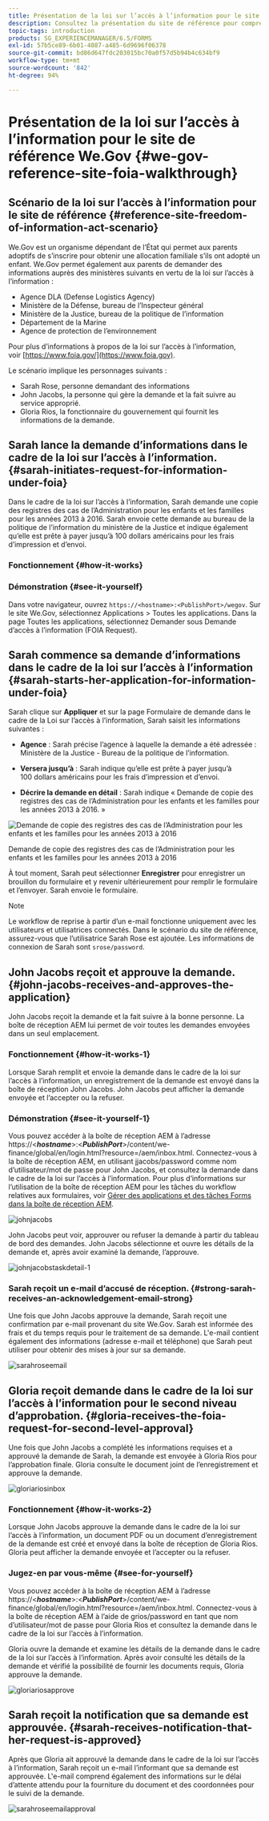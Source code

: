 ```yaml
---
title: Présentation de la loi sur l’accès à l’information pour le site de référence We.Gov
description: Consultez la présentation du site de référence pour comprendre comment AEM Forms aide les administrations à recevoir et donner les informations demandées par les utilisateurs et utilisatrices dans le cadre de la loi sur l’accès à l’information.
topic-tags: introduction
products: SG_EXPERIENCEMANAGER/6.5/FORMS
exl-id: 57b5ce89-6b01-4087-a485-6d9696f06378
source-git-commit: bd86d647fdc203015bc70a0f57d5b94b4c634bf9
workflow-type: tm+mt
source-wordcount: '842'
ht-degree: 94%

---
```


# Présentation de la loi sur l’accès à l’information pour le site de référence We.Gov {#we-gov-reference-site-foia-walkthrough}

## Scénario de la loi sur l’accès à l’information pour le site de référence {#reference-site-freedom-of-information-act-scenario}

We.Gov est un organisme dépendant de l’État qui permet aux parents adoptifs de s’inscrire pour obtenir une allocation familiale s’ils ont adopté un enfant. We.Gov permet également aux parents de demander des informations auprès des ministères suivants en vertu de la loi sur l’accès à l’information :

* Agence DLA (Defense Logistics Agency)
* Ministère de la Défense, bureau de l’Inspecteur général
* Ministère de la Justice, bureau de la politique de l’information
* Département de la Marine
* Agence de protection de l’environnement

Pour plus d’informations à propos de la loi sur l’accès à l’information, voir [https://www.foia.gov/](https://www.foia.gov).

Le scénario implique les personnages suivants :

* Sarah Rose, personne demandant des informations
* John Jacobs, la personne qui gère la demande et la fait suivre au service approprié.
* Gloria Rios, la fonctionnaire du gouvernement qui fournit les informations de la demande.

## Sarah lance la demande d’informations dans le cadre de la loi sur l’accès à l’information. {#sarah-initiates-request-for-information-under-foia}

Dans le cadre de la loi sur l’accès à l’information, Sarah demande une copie des registres des cas de l’Administration pour les enfants et les familles pour les années 2013 à 2016. Sarah envoie cette demande au bureau de la politique de l’information du ministère de la Justice et indique également qu’elle est prête à payer jusqu’à 100 dollars américains pour les frais d’impression et d’envoi.

### Fonctionnement {#how-it-works}

### Démonstration {#see-it-yourself}

Dans votre navigateur, ouvrez `https://<hostname>:<PublishPort>/wegov`. Sur le site We.Gov, sélectionnez Applications > Toutes les applications. Dans la page Toutes les applications, sélectionnez Demander sous Demande d’accès à l’information (FOIA Request).

## Sarah commence sa demande d’informations dans le cadre de la loi sur l’accès à l’information {#sarah-starts-her-application-for-information-under-foia}

Sarah clique sur **Appliquer** et sur la page Formulaire de demande dans le cadre de la Loi sur l’accès à l’information, Sarah saisit les informations suivantes :

* **Agence** : Sarah précise l’agence à laquelle la demande a été adressée : Ministère de la Justice - Bureau de la politique de l’information.

* **Versera jusqu’à** : Sarah indique qu’elle est prête à payer jusqu’à 100 dollars américains pour les frais d’impression et d’envoi.
* **Décrire la demande en détail** : Sarah indique « Demande de copie des registres des cas de l’Administration pour les enfants et les familles pour les années 2013 à 2016. »

![Demande de copie des registres des cas de l’Administration pour les enfants et les familles pour les années 2013 à 2016](assets/sarahfiosform.png)

Demande de copie des registres des cas de l’Administration pour les enfants et les familles pour les années 2013 à 2016

À tout moment, Sarah peut sélectionner **Enregistrer** pour enregistrer un brouillon du formulaire et y revenir ultérieurement pour remplir le formulaire et l’envoyer. Sarah envoie le formulaire.

>[!NOTE]
>
>Le workflow de reprise à partir d’un e-mail fonctionne uniquement avec les utilisateurs et utilisatrices connectés. Dans le scénario du site de référence, assurez-vous que l’utilisatrice Sarah Rose est ajoutée. Les informations de connexion de Sarah sont `srose/password`.

## John Jacobs reçoit et approuve la demande. {#john-jacobs-receives-and-approves-the-application}

John Jacobs reçoit la demande et la fait suivre à la bonne personne. La boîte de réception AEM lui permet de voir toutes les demandes envoyées dans un seul emplacement.

### Fonctionnement {#how-it-works-1}

Lorsque Sarah remplit et envoie la demande dans le cadre de la loi sur l’accès à l’information, un enregistrement de la demande est envoyé dans la boîte de réception John Jacobs. John Jacobs peut afficher la demande envoyée et l’accepter ou la refuser.

### Démonstration {#see-it-yourself-1}

Vous pouvez accéder à la boîte de réception AEM à l’adresse https://&lt;***hostname***>:&lt;***PublishPort***>/content/we-finance/global/en/login.html?resource=/aem/inbox.html. Connectez-vous à la boîte de réception AEM, en utilisant jjacobs/password comme nom d’utilisateur/mot de passe pour John Jacobs, et consultez la demande dans le cadre de la loi sur l’accès à l’information. Pour plus d’informations sur l’utilisation de la boîte de réception AEM pour les tâches du workflow relatives aux formulaires, voir [Gérer des applications et des tâches Forms dans la boîte de réception AEM](/help/forms/using/manage-applications-inbox.md).

![johnjacobs](assets/johnjacobs.png)

John Jacobs peut voir, approuver ou refuser la demande à partir du tableau de bord des demandes. John Jacobs sélectionne et ouvre les détails de la demande et, après avoir examiné la demande, l’approuve.

![johnjacobstaskdetail-1](assets/johnjacobstaskdetail-1.png)

### <strong>Sarah reçoit un e-mail d’accusé de réception.</strong> {#strong-sarah-receives-an-acknowledgement-email-strong}

Une fois que John Jacobs approuve la demande, Sarah reçoit une confirmation par e-mail provenant du site We.Gov. Sarah est informée des frais et du temps requis pour le traitement de sa demande. L&#39;e-mail contient également des informations (adresse e-mail et téléphone) que Sarah peut utiliser pour obtenir des mises à jour sur sa demande.

![sarahroseemail](assets/sarahroseemail.png)

## Gloria reçoit demande dans le cadre de la loi sur l’accès à l’information pour le second niveau d’approbation. {#gloria-receives-the-foia-request-for-second-level-approval}

Une fois que John Jacobs a complété les informations requises et a approuvé la demande de Sarah, la demande est envoyée à Gloria Rios pour l’approbation finale. Gloria consulte le document joint de l’enregistrement et approuve la demande.

![gloriariosinbox](assets/gloriariosinbox.png)

### Fonctionnement {#how-it-works-2}

Lorsque John Jacobs approuve la demande dans le cadre de la loi sur l’accès à l’information, un document PDF ou un document d’enregistrement de la demande est créé et envoyé dans la boîte de réception de Gloria Rios. Gloria peut afficher la demande envoyée et l’accepter ou la refuser.

### Jugez-en par vous-même {#see-for-yourself}

Vous pouvez accéder à la boîte de réception AEM à l’adresse https://&lt;***hostname***>:&lt;***PublishPort***>/content/we-finance/global/en/login.html?resource=/aem/inbox.html. Connectez-vous à la boîte de réception AEM à l’aide de grios/password en tant que nom d’utilisateur/mot de passe pour Gloria Rios et consultez la demande dans le cadre de la loi sur l’accès à l’information.

Gloria ouvre la demande et examine les détails de la demande dans le cadre de la loi sur l’accès à l’information. Après avoir consulté les détails de la demande et vérifié la possibilité de fournir les documents requis, Gloria approuve la demande.

![gloriariosapprove](assets/gloriariosapproves.png)

## Sarah reçoit la notification que sa demande est approuvée. {#sarah-receives-notification-that-her-request-is-approved}

Après que Gloria ait approuvé la demande dans le cadre de la loi sur l’accès à l’information, Sarah reçoit un e-mail l’informant que sa demande est approuvée. L&#39;e-mail comprend également des informations sur le délai d’attente attendu pour la fourniture du document et des coordonnées pour le suivi de la demande.

![sarahroseemailapproval](assets/sarahroseemailapproval.png)
